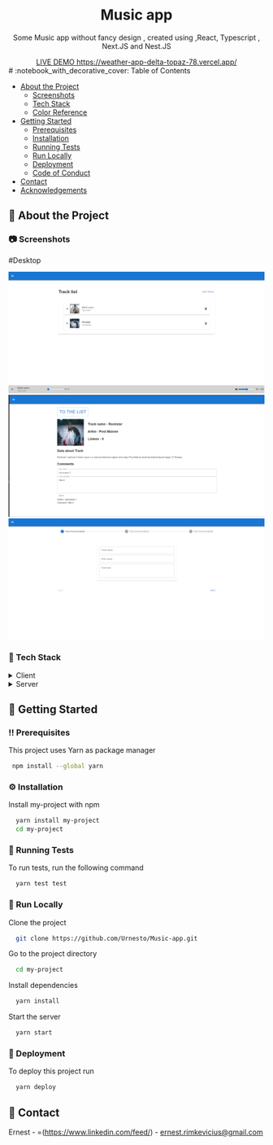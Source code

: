 <div align="center">
  <h1>Music app</h1>
  <p>
    Some Music app without fancy design , created using ,React, Typescript , Next.JS and Nest.JS
  </p>
  <a underline href="https://weather-app-delta-topaz-78.vercel.app/">
  LIVE DEMO https://weather-app-delta-topaz-78.vercel.app/
  </a>
<br />
</div>
<!-- Table of Contents -->
# :notebook_with_decorative_cover: Table of Contents

- [About the Project](#star2-about-the-project)
  - [Screenshots](#camera-screenshots)
  - [Tech Stack](#space_invader-tech-stack)
  - [Color Reference](#art-color-reference)
- [Getting Started](#toolbox-getting-started)
  - [Prerequisites](#bangbang-prerequisites)
  - [Installation](#gear-installation)
  - [Running Tests](#test_tube-running-tests)
  - [Run Locally](#running-run-locally)
  - [Deployment](#triangular_flag_on_post-deployment)
  - [Code of Conduct](#scroll-code-of-conduct)
- [Contact](#handshake-contact)
- [Acknowledgements](#gem-acknowledgements)

<!-- About the Project -->

## :star2: About the Project

<!-- Screenshots -->

### :camera: Screenshots

#Desktop

<div align="center"> 
  <img src="music1.png" alt="screenshot" />
    <img src="music2.png" alt="screenshot" />
        <img src="music3.png" alt="screenshot" />
</div>

<!-- TechStack -->

### :space_invader: Tech Stack

<details>
  <summary>Client</summary>
  <ul>
    <li><a href="https://nextjs.org/">Next.js</a></li>
    <li><a href="https://react.dev/">React</a></li>
    <li><a href="https://www.typescriptlang.org/">Typescript</a></li>
  </ul>
</details>

<details>
  <summary>Server</summary>
  <ul>
    <li><a href="https://expressjs.com/">Express.js</a></li>
        <li><a href="https://nestjs.com/">Nest.JS</a></li>
  </ul>
</details>

<!-- Getting Started -->

## :toolbox: Getting Started

<!-- Prerequisites -->

### :bangbang: Prerequisites

This project uses Yarn as package manager

```bash
 npm install --global yarn
```

<!-- Installation -->

### :gear: Installation

Install my-project with npm

```bash
  yarn install my-project
  cd my-project
```

<!-- Running Tests -->

### :test_tube: Running Tests

To run tests, run the following command

```bash
  yarn test test
```

<!-- Run Locally -->

### :running: Run Locally

Clone the project

```bash
  git clone https://github.com/Urnesto/Music-app.git
```

Go to the project directory

```bash
  cd my-project
```

Install dependencies

```bash
  yarn install
```

Start the server

```bash
  yarn start
```

<!-- Deployment -->

### :triangular_flag_on_post: Deployment

To deploy this project run

```bash
  yarn deploy
```

<!-- Contact -->

## :handshake: Contact

Ernest - =(https://www.linkedin.com/feed/) - ernest.rimkevicius@gmail.com
